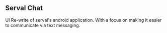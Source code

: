 Serval Chat
-----------

UI Re-write of serval's android application. With a focus on making it easier to communicate via text messaging.

